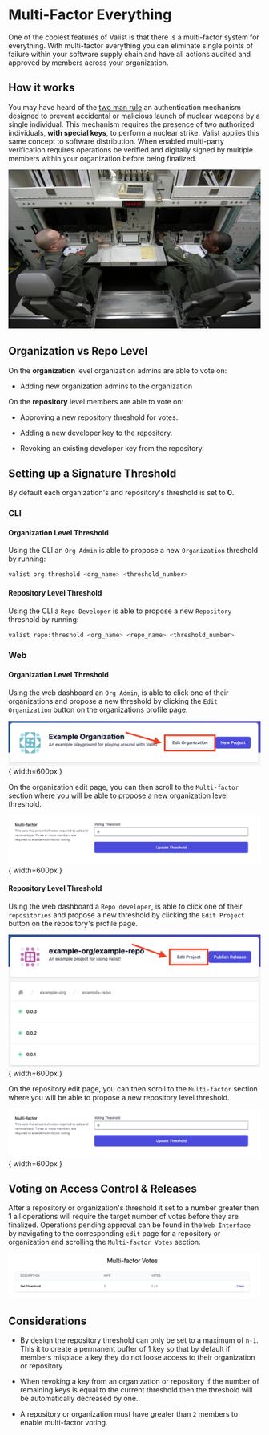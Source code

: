 # Multi-Factor Everything

One of the coolest features of Valist is that there is a multi-factor system for everything. With multi-factor everything you can eliminate single points of failure within your software supply chain and have all actions audited and approved by members across your organization.

## How it works

You may have heard of the [two man rule](https://en.wikipedia.org/wiki/Two-man_rule) an authentication mechanism designed to prevent accidental or malicious launch of nuclear weapons by a single individual. This mechanism requires the presence of two authorized individuals, **with special keys**, to perform a nuclear strike. Valist applies this same concept to software distribution. When enabled multi-party verification requires operations be verified and digitally signed by multiple members within your organization before being finalized.

![two-man-rule](img/two-man-rule.jpeg)

## Organization vs Repo Level

On the **organization** level organization admins are able to vote on:

* Adding new organization admins to the organization

On the **repository** level members are able to vote on:

* Approving a new repository threshold for votes.

* Adding a new developer key to the repository.

* Revoking an existing developer key from the repository.

## Setting up a Signature Threshold

By default each organization's and repository's threshold is set to **0**.

### CLI

#### Organization Level Threshold

Using the CLI an `Org Admin`  is able to propose a new `Organization` threshold by running:

```bash
valist org:threshold <org_name> <threshold_number>
```

#### Repository Level Threshold

Using the CLI a `Repo Developer` is able to propose a new `Repository` threshold by running:

```bash
valist repo:threshold <org_name> <repo_name> <threshold_number>
```

### Web

#### Organization Level Threshold

Using the web dashboard an `Org Admin`, is able to click one of their organizations and propose a new threshold by clicking the `Edit Organization` button on the organizations profile page.

![valist-org-edit-button](img/valist-org-edit-button.png){ width=600px }

On the organization edit page, you can then scroll to the `Multi-factor` section where you will be able to propose a new organization level threshold.

![valist-org-set-threshold](img/valist-org-set-threshold.png){ width=600px }

#### Repository Level Threshold

Using the web dashboard a `Repo developer`, is able to click one of their `repositories` and propose a new threshold by clicking the `Edit Project` button on the repository's profile page.

![valist-org-edit-button](img/valist-repo-edit-button.png){ width=600px }

On the repository edit page, you can then scroll to the `Multi-factor` section where you will be able to propose a new repository level threshold.

![valist-org-set-threshold](img/valist-org-set-threshold.png){ width=600px }

## Voting on Access Control & Releases

After a repository or organization's threshold it set to a number greater then **1** all operations will require the target number of votes before they are finalized. Operations pending approval can be found in the `Web Interface` by navigating to the corresponding `edit` page for a repository or organization and scrolling the `Multi-factor Votes` section.

![multi-factor-votes](img/valist-multi-factor-votes.png)

## Considerations

* By design the repository threshold can only be set to a maximum of `n-1`. This it to create a permanent buffer of 1 key so that by default if members misplace a key they do not loose access to their organization or repository.

* When revoking a key from an organization or repository if the number of remaining keys is equal to the current threshold then the threshold will be automatically decreased by one.

* A repository or organization must have greater than `2` members to enable multi-factor voting.
